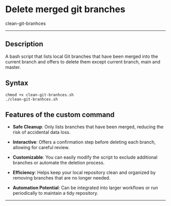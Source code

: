 # Delete merged git branches

clean-git-branhces

---

## Description

A bash script that lists local Git branches that have been merged into the current branch and offers to delete them except current branch, main and master.

## Syntax

```
chmod +x clean-git-branhces.sh
./clean-git-branhces.sh
```

## Features of the custom command

- **Safe Cleanup**: Only lists branches that have been merged, reducing the risk of accidental data loss.

- **Interactive**: Offers a confirmation step before deleting each branch, allowing for careful review.

- **Customizable**: You can easily modify the script to exclude additional branches or automate the deletion process.

- **Efficiency**: Helps keep your local repository clean and organized by removing branches that are no longer needed.

- **Automation Potential**: Can be integrated into larger workflows or run periodically to maintain a tidy repository.

---

